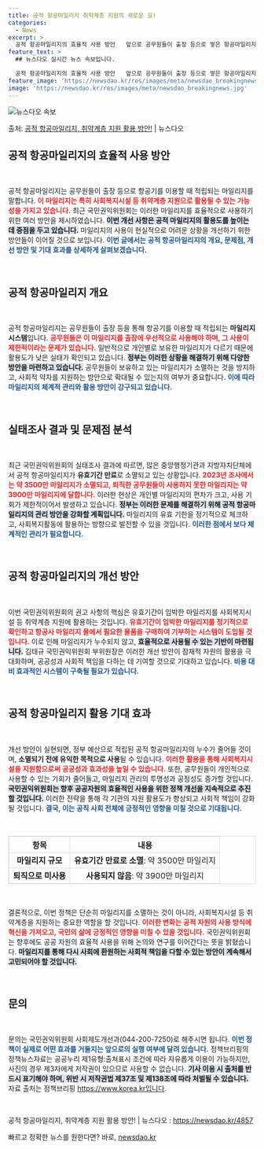 ```yaml
---
title: 공적 항공마일리지 취약계층 지원의 새로운 길!
categories:
  - News
excerpt: >
  공적 항공마일리지의 효율적 사용 방안   앞으로 공무원들이 출장 등으로 쌓은 항공마일리지를 사회복지시설 등 …
feature_text: >
  ## 뉴스다오 실시간 뉴스 속보입니다.

  공적 항공마일리지의 효율적 사용 방안   앞으로 공무원들이 출장 등으로 쌓은 항공마일리지를 사회복지시설 등 …
feature_image: 'https://newsdao.kr/res/images/meta/newsdao_breakingnews.jpg'
image: 'https://newsdao.kr/res/images/meta/newsdao_breakingnews.jpg'
---
```


![뉴스다오 속보](https://newsdao.kr/res/images/meta/newsdao_breakingnews.jpg)

<p>출처: <a href="https://newsdao.kr/4857" rel="dofollow">공적 항공마일리지, 취약계층 지원 활용 방안!</a> | 뉴스다오</p>

<h2 data-ke-size="size26">공적 항공마일리지의 효율적 사용 방안</h2>

<p data-ke-size="size16">&nbsp;</p>

공적 항공마일리지는 공무원들이 출장 등으로 항공기를 이용할 때 적립되는 마일리지를 말합니다. <b><span style="color: #ee2323;">이 마일리지는 특히 사회복지시설 등 취약계층 지원으로 활용될 수 있는 가능성을 가지고 있습니다.</span></b> 최근 국민권익위원회는 이러한 마일리지를 효율적으로 사용하기 위한 여러 방안을 제시하였습니다. <b><span style="background-color: #21538527;">이번 개선 사항은 공적 마일리지의 활용도를 높이는 데 중점을 두고 있습니다.</span></b> 마일리지의 사용이 현실적으로 어려운 상황을 개선하기 위한 방안들이 이어질 것으로 보입니다. <b><span style="color: #1a5490;">이번 글에서는 공적 항공마일리지의 개요, 문제점, 개선 방안 및 기대 효과를 상세하게 살펴보겠습니다.</span></b>

<p data-ke-size="size16">&nbsp;</p>

<h2 data-ke-size="size26">공적 항공마일리지 개요</h2>

<p data-ke-size="size16">&nbsp;</p>

공적 항공마일리지는 공무원들이 출장 등을 통해 항공기를 이용할 때 적립되는 <b>마일리지 시스템</b>입니다. <b><span style="color: #ee2323;">공무원들은 이 마일리지를 출장에 우선적으로 사용해야 하며, 그 사용이 제한적이라는 문제가 있습니다.</span></b> 일반적으로 개인별로 보유한 마일리지가 다르기 때문에 활용도가 낮은 실태가 확인되고 있습니다. <b><span style="background-color: #21538527;">정부는 이러한 상황을 해결하기 위해 다양한 방안을 마련하고 있습니다.</span></b> 공무원들이 보유하고 있는 마일리지가 소멸하는 것을 방지하고, 사회적 약자를 지원하는 방안으로 확대될 수 있는지의 여부가 중요합니다. <b><span style="color: #1a5490;">이에 따라 마일리지의 체계적 관리와 활용 방안이 강구되고 있습니다.</span></b>

<p data-ke-size="size16">&nbsp;</p>

<h2 data-ke-size="size26">실태조사 결과 및 문제점 분석</h2>

<p data-ke-size="size16">&nbsp;</p>

최근 국민권익위원회의 실태조사 결과에 따르면, 많은 중앙행정기관과 지방자치단체에서 공적 항공마일리지가 <b>유효기간 만료</b>로 소멸되고 있는 상황입니다. <b><span style="color: #ee2323;">2023년 조사에서는 약 3500만 마일리지가 소멸되고, 퇴직한 공무원들이 사용하지 못한 마일리지는 약 3900만 마일리지에 달합니다.</span></b> 이러한 현상은 개인별 마일리지의 편차가 크고, 사용 기회가 제한적이어서 발생하고 있습니다. <b><span style="background-color: #21538527;">정부는 이러한 문제를 해결하기 위해 공적 항공마일리지의 관리 방안을 강화할 계획입니다.</span></b> 마일리지의 유효 기한을 정기적으로 체크하고, 사회복지활동에 활용하는 방향으로 발전할 수 있을 것입니다. <b><span style="color: #1a5490;">이러한 점에서 보다 체계적인 관리가 필요합니다.</span></b>

<p data-ke-size="size16">&nbsp;</p>

<h2 data-ke-size="size26">공적 항공마일리지의 개선 방안</h2>

<p data-ke-size="size16">&nbsp;</p>

이번 국민권익위원회의 권고 사항의 핵심은 유효기간이 임박한 마일리지를 사회복지시설 등 취약계층 지원에 활용하는 것입니다. <b><span style="color: #ee2323;">유효기간이 임박한 마일리지를 정기적으로 확인하고 항공사 마일리지 몰에서 필요한 물품을 구매하여 기부하는 시스템이 도입될 것입니다.</span></b> 이로 인해 마일리지가 누수되지 않고, <b><span style="background-color: #21538527;">효율적으로 사용될 수 있는 기반이 마련됩니다.</span></b> 김태규 국민권익위원회 부위원장은 이러한 개선 방안이 잠재적 자원의 활용을 극대화하며, 공공성과 사회적 책임을 다하는 데 기여할 것으로 기대하고 있습니다. <b><span style="color: #1a5490;">비용 대비 효과적인 시스템이 구축될 필요가 있습니다.</span></b>

<p data-ke-size="size16">&nbsp;</p>

<h2 data-ke-size="size26">공적 항공마일리지 활용 기대 효과</h2>

<p data-ke-size="size16">&nbsp;</p>

개선 방안이 실현되면, 정부 예산으로 적립된 공적 항공마일리지의 누수가 줄어들 것이며, <b>소멸되기 전에 유익한 목적으로 사용</b>될 수 있습니다. <b><span style="color: #ee2323;">이러한 활용을 통해 사회복지시설을 지원함으로써 공공성과 효과성을 높일 수 있습니다.</span></b> 또한, 공무원들이 개인적으로 사용할 수 있는 기회가 줄어들고, 마일리지 관리의 투명성과 공정성도 증가할 것입니다. <b><span style="background-color: #21538527;">국민권익위원회는 향후 공공자원의 효율적인 사용을 위한 정책 개선을 지속적으로 추진할 것입니다.</span></b> 이러한 전략을 통해 각 기관의 자원 활용도가 향상되고 사회적 책임이 강화될 것입니다. <b><span style="color: #1a5490;">결국, 이는 공직 사회 전체에 긍정적인 영향을 미칠 것으로 기대됩니다.</span></b>

<p data-ke-size="size16">&nbsp;</p>

<table style="width: 100%; border: 1px solid #ddd; border-collapse: collapse;">
  <thead>
    <tr>
      <th style="border: 1px solid #ddd; text-align: center; height: 17px;">항목</th>
      <th style="border: 1px solid #ddd; text-align: center; height: 17px;">내용</th>
    </tr>
  </thead>
  <tbody>
    <tr>
      <td style="border: 1px solid #ddd; text-align: center; height: 17px;"><b>마일리지 규모</b></td>
      <td style="border: 1px solid #ddd; text-align: center; height: 17px;"><b>유효기간 만료로 소멸</b>: 약 3500만 마일리지</td>
    </tr>
    <tr>
      <td style="border: 1px solid #ddd; text-align: center; height: 17px;"><b>퇴직으로 미사용</b></td>
      <td style="border: 1px solid #ddd; text-align: center; height: 17px;"><b>사용되지 않음</b>: 약 3900만 마일리지</td>
    </tr>
  </tbody>
</table>

<p data-ke-size="size16">&nbsp;</p>

결론적으로, 이번 정책은 단순히 마일리지를 소멸하는 것이 아니라, 사회복지시설 등 취약계층을 지원하는 중요한 역할을 할 것입니다. <b><span style="color: #ee2323;">이러한 변화는 공적 자원의 사용 방식에 혁신을 가져오고, 국민의 삶에 긍정적인 영향을 미칠 수 있을 것입니다.</span></b> 국민권익위원회는 향후에도 공공 자원의 효율적 사용을 위해 논의와 연구를 이어간다는 뜻을 밝혔습니다. <b><span style="background-color: #21538527;">마일리지를 통해 다시 사회에 환원하는 사회적 책임을 다할 수 있는 방안이 계속해서 고민되어야 할 것입니다.</span></b>

<p data-ke-size="size16">&nbsp;</p>

<h2 data-ke-size="size26">문의</h2>

<p data-ke-size="size16">&nbsp;</p>

문의는 국민권익위원회 사회제도개선과(044-200-7250)로 해주시면 됩니다. <b><span style="color: #1a5490;">이번 정책이 실제로 어떤 효과를 거둘지는 앞으로의 실행 여부에 달려 있습니다.</span></b> 정책브리핑의 정책뉴스자료는 공공누리 제1유형:출처표시 조건에 따라 자유롭게 이용이 가능하지만, 사진의 경우 제3자에게 저작권이 있으므로 사용할 수 없습니다. <b><span style="background-color: #21538527;">기사 이용 시 출처를 반드시 표기해야 하며, 위반 시 저작권법 제37조 및 제138조에 따라 처벌될 수 있습니다.</span></b> 자료 출처는 정책브리핑 https://www.korea.kr입니다. 

<p data-ke-size="size16">&nbsp;</p>

공적 항공마일리지, 취약계층 지원 활용 방안! | 뉴스다오 : https://newsdao.kr/4857 

빠르고 정확한 뉴스를 원한다면? 바로, <a href="https://newsdao.kr" rel="dofollow">newsdao.kr</a>


